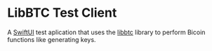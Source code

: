 # LibBTC Test Client

A [SwiftUI](https://developer.apple.com/xcode/swiftui/) test aplication that uses the [libbtc](http://libbtc.github.io) library to perform Bicoin functions like generating keys.

